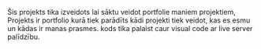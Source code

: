 Šis projekts tika izveidots lai sāktu veidot portfolie maniem projektiem, Projekts ir portfolio kurā tiek parādīts kādi projekti tiek veidot, kas es esmu un kādas ir manas prasmes.
kods tika palaist caur visual code ar live server palīdzību.
